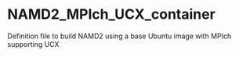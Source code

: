 # NAMD2_MPIch_UCX_container
Definition file to build NAMD2 using a base Ubuntu image with MPIch supporting UCX
